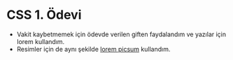 # CSS 1. Ödevi
- Vakit kaybetmemek için ödevde verilen giften faydalandım ve yazılar için lorem kullandım.
- Resimler için de aynı şekilde [lorem picsum](https://picsum.photos/) kullandım.